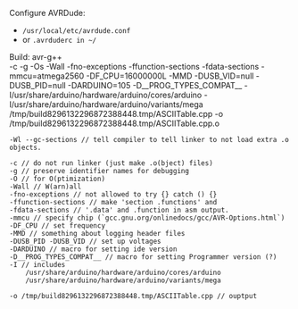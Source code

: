 
Configure AVRDude:
 * `/usr/local/etc/avrdude.conf`
 * or `.avrduderc in ~/`

Build: 
avr-g++\
 -c -g -Os -Wall -fno-exceptions -ffunction-sections -fdata-sections -mmcu=atmega2560 -DF_CPU=16000000L -MMD -DUSB_VID=null -DUSB_PID=null -DARDUINO=105 -D__PROG_TYPES_COMPAT__ -I/usr/share/arduino/hardware/arduino/cores/arduino -I/usr/share/arduino/hardware/arduino/variants/mega /tmp/build8296132296872388448.tmp/ASCIITable.cpp -o /tmp/build8296132296872388448.tmp/ASCIITable.cpp.o

	-Wl --gc-sections // tell compiler to tell linker to not load extra .o objects.

	-c // do not run linker (just make .o(bject) files)
	-g // preserve identifier names for debugging
	-O // for O(ptimization)
	-Wall // W(arn)all
	-fno-exceptions // not allowed to try {} catch () {}
	-ffunction-sections // make 'section .functions' and
	-fdata-sections // '.data' and .function in asm output.
	-mmcu // specify chip (`gcc.gnu.org/onlinedocs/gcc/AVR-Options.html`)
	-DF_CPU // set frequency
	-MMD // something about logging header files
	-DUSB_PID -DUSB_VID // set up voltages
	-DARDUINO // macro for setting ide version
	-D__PROG_TYPES_COMPAT__ // macro for setting Programmer version (?)
	-I // includes
		/usr/share/arduino/hardware/arduino/cores/arduino
		/usr/share/arduino/hardware/arduino/variants/mega
	
	-o /tmp/build8296132296872388448.tmp/ASCIITable.cpp // ouptput

